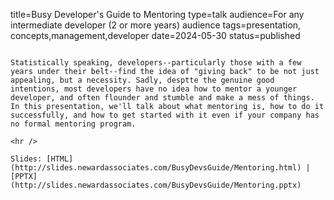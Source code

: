 title=Busy Developer's Guide to Mentoring
type=talk
audience=For any intermediate developer (2 or more years) audience
tags=presentation, concepts,management,developer
date=2024-05-30
status=published
~~~~~~

Statistically speaking, developers--particularly those with a few years under their belt--find the idea of "giving back" to be not just appealing, but a necessity. Sadly, desptte the genuine good intentions, most developers have no idea how to mentor a younger developer, and often flounder and stumble and make a mess of things. In this presentation, we'll talk about what mentoring is, how to do it successfully, and how to get started with it even if your company has no formal mentoring program.
    
<hr />

Slides: [HTML](http://slides.newardassociates.com/BusyDevsGuide/Mentoring.html) | [PPTX](http://slides.newardassociates.com/BusyDevsGuide/Mentoring.pptx)
